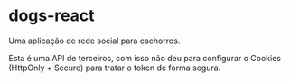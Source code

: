 # dogs-react
Uma aplicação de rede social para cachorros. 


Esta é uma API de terceiros, com isso não deu para configurar o Cookies (HttpOnly + Secure) para tratar o token de forma segura.


